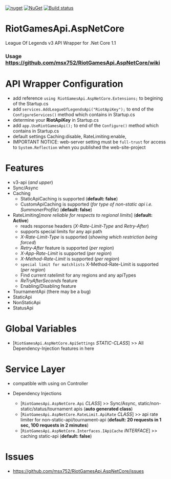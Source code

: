 [![nuget](https://img.shields.io/badge/Nuget-RiotGamesApi.AspNetCore-brightgreen.svg?style=flat-square&maxAge=259200)](https://www.nuget.org/packages/RiotGamesApi.AspNetCore)
[![NuGet](https://img.shields.io/nuget/v/RiotGamesApi.AspNetCore.svg?style=flat-square)](https://www.nuget.org/packages/RiotGamesApi.AspNetCore)
[![Build status](https://ci.appveyor.com/api/projects/status/nli0nlk8trqo57qg)](https://ci.appveyor.com/project/msx752/riotgamesapi-aspnetcore)

# RiotGamesApi.AspNetCore
League Of Legends v3 API Wrapper for .Net Core 1.1

### **Usage** https://github.com/msx752/RiotGamesApi.AspNetCore/wiki


# API Wrapper Configuration
- add reference `using RiotGamesApi.AspNetCore.Extensions;` to begining of the Startup.cs
- add `services.AddLeagueOfLegendsApi("RiotApiKey");` to end of the `ConfigureServices()` method which contains in Startup.cs
- determine your **RiotApiKey** in Startup.cs
- add `app.UseRiotGamesApi();` to end of the `Configure()` method which contains in Startup.cs
- default settings Caching:disable, RateLimiting:enable, 
- IMPORTANT NOTICE: web-server setting must be `full-trust` for access to `System.Reflection` when you published the web-site-project

# Features
- v3-api (*and upper*)
- Sync/Async 
- Caching
	- StaticApiCaching is supported (**default: false**)
	- CustomApiCaching is supported (*for type of non-static api i.e. SummonerProfile*) (**default: false**)
- RateLimiting[*more reliable for respects to regional limits*] (**default: Active**)
	- reads response headers (*X-Rate-Limit-Type* and *Retry-After*)
	- supports special limits for any api path
	- *X-Rate-Limit-Type* is supported (*showing which restriction being forced*)
	- *Retry-After* feature is supported (*per region*)
	- *X-App-Rate-Limit* is supported (*per region*)
	- *X-Method-Rate-Limit* is supported  (*per region*)
	- `special limit for matchlists` X-Method-Rate-Limit is supported  (*per region*)
	- Find current ratelimit for any regions and any apiTypes
	- *ReTryAfterSeconds* feature
	- Enabling/Disabling feature
- TournamentApi  (there may be a bug)
- StaticApi
- NonStaticApi
- StatusApi

# Global Variables
- [`RiotGamesApi.AspNetCore.ApiSettings` *STATIC-CLASS*] >> All Dependency-Injection features in here


# Service Layer
- compatible with using on Controller

- Dependency Injections
  - [`RiotGamesApi.AspNetCore.Api` *CLASS*] >> Sync/Async, static/non-static/status/tournament apis (**auto generated class**)
  - [`RiotGamesApi.AspNetCore.RateLimit.ApiRate` *CLASS*] >> api rate limiter for non-static-api/tournament-api (**default: 20 requests in 1 sec, 100 requests in 2 minutes**)
  - [`RiotGamesApi.AspNetCore.Interfaces.IApiCache` *INTERFACE*] >> caching static-api (**default: false**)

# Issues
- https://github.com/msx752/RiotGamesApi.AspNetCore/issues
